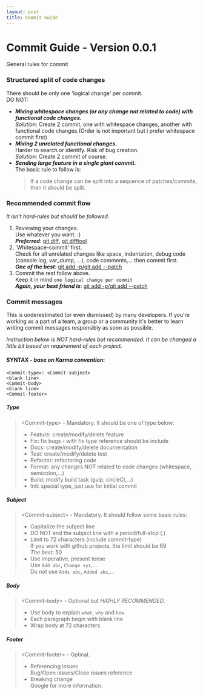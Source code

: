 ```yaml
---
layout: post
title: Commit Guide
---
```


# Commit Guide - Version 0.0.1

General rules for commit

### Structured split of code changes
There should be only one 'logical change' per commit.  
DO NOT:
  * **_Mixing whitespace changes (or any change not related to code) with functional code changes._**  
    _Solution_: Create 2 commit, one with whitespace changes, another with functional code changes.(Order is not important but i prefer whitespace commit first)
  * **_Mixing 2 unrelated functional changes._**  
    Harder to search or identify. Risk of bug creation.  
    _Solution_: Create 2 commit of course.
  * **_Sending large feature in a single giant commit._**  
    The basic rule to follow is:
    > If a code change can be split into a sequence of patches/commits, then it should be split.

### Recommended commit flow
_It isn't *hard-rules* but should be followed._
  1. Reviewing your changes.  
    Use whatever you want. :)  
    **_Preferred_**: [git diff][git diff link], [git difftool][git difftool link]
  2. 'Whitespace-commit' first.  
    Check for all unrelated changes like space, indentation, debug code (console.log, var_dump, ...), code comments,... then commit first.  
    **_One of the best_**: [git add -p/git add --patch][git add link]
  3. Commit the rest follow above.  
    Keep it in mind `one logical change per commit`  
    **_Again, your best friend is_**: [git add -p/git add --patch][git add link]


### Commit messages
This is underestimated (or even dismissed) by many developers. If you're working as a part of a team, a group or a community it's better to learn writing commit messages responsibly as soon as possible.

_Instruction below is NOT *hard-rules* but recommended. It can be changed a little bit based on requirement of each project._

#### SYNTAX - _base on Karma convention_:
```
<Commit-type>: <Commit-subject>
<blank line>
<Commit-body>
<blank line>
<Commit-footer>
```
##### _Type_

> \<Commit-type\> - Mandatory. It should be one of type below:
>   * Feature: create/modify/delete feature
>   * Fix: fix bugs - with fix type reference should be include
>   * Docs: create/modify/delete documentation
>   * Test: create/modify/delete test
>   * Refactor: refactoring code
>   * Format: any changes NOT related to code changes (whitespace, semicolon,...)
>   * Build: modify build task (gulp, circleCI,...)
>   * Init: special type, just use for initial commit

##### _Subject_

> \<Commit-subject\> - Mandatory. It should follow some basic rules:
>   * Capitalize the subject line
>   * DO NOT end the subject line with a period/full-stop (.)
>   * Limit to 72 characters (include commit-type)  
>     If you work with github projects, the limit should be 69  
>     _The best_: 50
>   * Use imperative, present tense  
>     Use `Add abc`, `Change xyz`,...  
>     Do not use `Adds abc`, `Added abc`,...

##### _Body_

> \<Commit-body\> - Optional but *HIGHLY RECOMMENDED*.
>   * Use body to explain `what`, `why` and `how`
>   * Each paragraph begin with blank line
>   * Wrap body at 72 characters.

##### _Footer_

> \<Commit-footer\> - Optinal.
>   * Referencing issues  
>     Bug/Open issues/Close issues reference
>   * Breaking change  
>     Google for more information.


[git diff link]: https://git-scm.com/docs/git-diff
[git difftool link]: https://git-scm.com/docs/git-difftool
[git add link]: https://git-scm.com/docs/git-add
